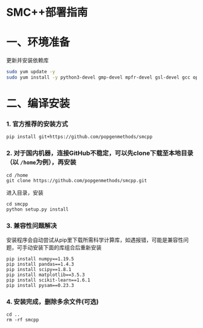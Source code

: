 # SMC++部署指南

# 一、环境准备

更新并安装依赖库

```bash
sudo yum update -y
sudo yum install -y python3-devel gmp-devel mpfr-devel gsl-devel gcc openmpi-devel
```

# 二、编译安装

### 1. 官方推荐的安装方式

```
pip install git+https://github.com/popgenmethods/smcpp
```

### 2. 对于国内机器，连接GitHub不稳定，可以先clone下载至本地目录（以 `/home`为例），再安装

```
cd /home
git clone https://github.com/popgenmethods/smcpp.git
```

进入目录，安装

```
cd smcpp
python setup.py install
```

### 3. 兼容性问题解决

安装程序会自动尝试从pip里下载所需科学计算库，如遇报错，可能是兼容性问题，可手动安装下面的库组合后重新安装

```
pip install numpy==1.19.5
pip install pandas==1.4.3
pip install scipy==1.8.1
pip install matplotlib==3.5.3
pip install scikit-learn==1.6.1
pip install pysam==0.23.3
```

### 4. 安装完成，删除多余文件(可选)

```
cd ..
rm -rf smcpp
```

